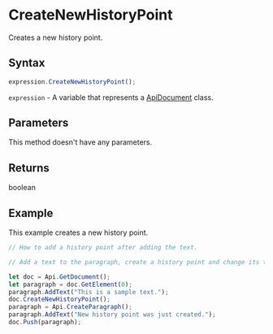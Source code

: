 # CreateNewHistoryPoint

Creates a new history point.

## Syntax

```javascript
expression.CreateNewHistoryPoint();
```

`expression` - A variable that represents a [ApiDocument](../ApiDocument.md) class.

## Parameters

This method doesn't have any parameters.

## Returns

boolean

## Example

This example creates a new history point.

```javascript editor-docx
// How to add a history point after adding the text.

// Add a text to the paragraph, create a history point and change its text.

let doc = Api.GetDocument();
let paragraph = doc.GetElement(0);
paragraph.AddText("This is a sample text.");
doc.CreateNewHistoryPoint();
paragraph = Api.CreateParagraph();
paragraph.AddText("New history point was just created.");
doc.Push(paragraph);
```

